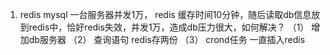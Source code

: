 1. redis mysql
    一台服务器并发1万， redis 缓存时间10分钟，随后读取db信息放到redis中，恰好redis失效，并发1万，造成db压力很大，如何解决？
    （1） 增加db服务器
    （2） 查询语句 redis存两份
    （3） crond任务 一直插入redis
